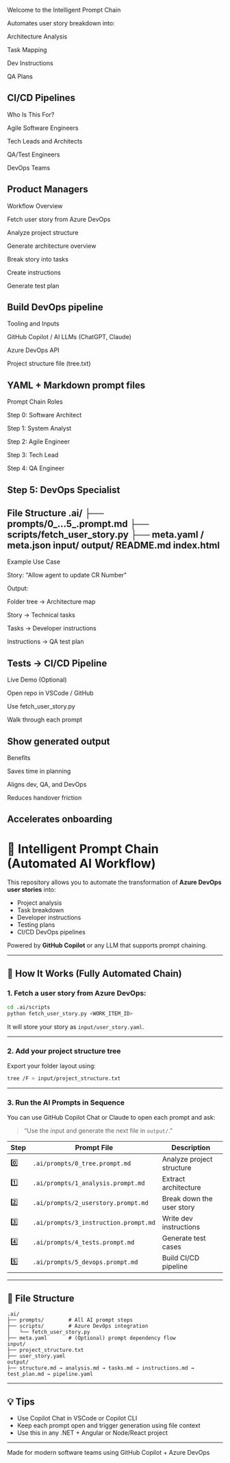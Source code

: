 Welcome to the Intelligent Prompt Chain

Automates user story breakdown into:

Architecture Analysis

Task Mapping

Dev Instructions

QA Plans

CI/CD Pipelines
--------------------

Who Is This For?

Agile Software Engineers

Tech Leads and Architects

QA/Test Engineers

DevOps Teams

Product Managers
-------------------

Workflow Overview

Fetch user story from Azure DevOps

Analyze project structure

Generate architecture overview

Break story into tasks

Create instructions

Generate test plan

Build DevOps pipeline
---------------------

Tooling and Inputs

GitHub Copilot / AI LLMs (ChatGPT, Claude)

Azure DevOps API

Project structure file (tree.txt)

YAML + Markdown prompt files
---------------------

Prompt Chain Roles

Step 0: Software Architect

Step 1: System Analyst

Step 2: Agile Engineer

Step 3: Tech Lead

Step 4: QA Engineer

Step 5: DevOps Specialist
---------------------

File Structure
.ai/
├── prompts/0_...5_.prompt.md
├── scripts/fetch_user_story.py
├── meta.yaml / meta.json
input/
output/
README.md
index.html
----------------------

Example Use Case

Story: "Allow agent to update CR Number"

Output:

Folder tree → Architecture map

Story → Technical tasks

Tasks → Developer instructions

Instructions → QA test plan

Tests → CI/CD Pipeline
---------------------

Live Demo (Optional)

Open repo in VSCode / GitHub

Use fetch_user_story.py

Walk through each prompt

Show generated output
---------------------

Benefits

Saves time in planning

Aligns dev, QA, and DevOps

Reduces handover friction

Accelerates onboarding
---------------------


# 🤖 Intelligent Prompt Chain (Automated AI Workflow)

This repository allows you to automate the transformation of **Azure DevOps user stories** into:
- Project analysis
- Task breakdown
- Developer instructions
- Testing plans
- CI/CD DevOps pipelines

Powered by **GitHub Copilot** or any LLM that supports prompt chaining.

---

## 🔧 How It Works (Fully Automated Chain)

### 1. Fetch a user story from Azure DevOps:

```bash
cd .ai/scripts
python fetch_user_story.py <WORK_ITEM_ID>
```

It will store your story as `input/user_story.yaml`.

---

### 2. Add your project structure tree

Export your folder layout using:

```bash
tree /F > input/project_structure.txt
```

---

### 3. Run the AI Prompts in Sequence

You can use GitHub Copilot Chat or Claude to open each prompt and ask:

> “Use the input and generate the next file in `output/`.”

| Step | Prompt File | Description |
|------|-------------|-------------|
| 0️⃣ | `.ai/prompts/0_tree.prompt.md` | Analyze project structure |
| 1️⃣ | `.ai/prompts/1_analysis.prompt.md` | Extract architecture |
| 2️⃣ | `.ai/prompts/2_userstory.prompt.md` | Break down the user story |
| 3️⃣ | `.ai/prompts/3_instruction.prompt.md` | Write dev instructions |
| 4️⃣ | `.ai/prompts/4_tests.prompt.md` | Generate test cases |
| 5️⃣ | `.ai/prompts/5_devops.prompt.md` | Build CI/CD pipeline |

---

## 📂 File Structure

```
.ai/
├── prompts/        # All AI prompt steps
├── scripts/        # Azure DevOps integration
│   └── fetch_user_story.py
├── meta.yaml       # (Optional) prompt dependency flow
input/
├── project_structure.txt
├── user_story.yaml
output/
├── structure.md → analysis.md → tasks.md → instructions.md → test_plan.md → pipeline.yaml
```

---

## 💡 Tips

- Use Copilot Chat in VSCode or Copilot CLI
- Keep each prompt open and trigger generation using file context
- Use this in any .NET + Angular or Node/React project

---

Made for modern software teams using GitHub Copilot + Azure DevOps
